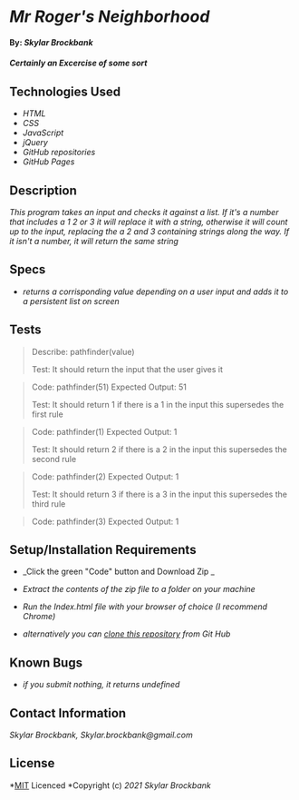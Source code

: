 # _Mr Roger's Neighborhood_

#### By: _**Skylar Brockbank**_

#### _Certainly an Excercise of some sort_

## Technologies Used

* _HTML_
* _CSS_
* _JavaScript_
* _jQuery_
* _GitHub repositories_
* _GitHub Pages_

## Description

_This program takes an input and checks it against a list. If it's a number that includes a 1 2 or 3 it will replace it with a string, otherwise it will count up to the input, replacing the a 2 and 3 containing strings along the way. If it isn't a number, it will return the same string_

## Specs
* _returns a corrisponding value depending on a user input and adds it to a persistent list on screen_



## Tests
>Describe: pathfinder(value)
>
>Test: It should return the input that the user gives it

>Code: pathfinder(51)
>Expected Output: 51
>
>Test: It should return 1 if there is a 1 in the input this supersedes the first rule

>Code: pathfinder(1)
>Expected Output: 1
>
>Test: It should return 2 if there is a 2 in the input this supersedes the second rule

>Code: pathfinder(2)
>Expected Output: 1
>
>Test: It should return 3 if there is a 3 in the input this supersedes the third rule

>Code: pathfinder(3)
>Expected Output: 1


## Setup/Installation Requirements

* _Click the green "Code" button and Download Zip _
* _Extract the contents of the zip file to a folder on your machine_
* _Run the Index.html file with your browser of choice (I recommend Chrome)_

* _alternatively you can [clone this repository](https://www.learnhowtoprogram.com/introduction-to-programming/git-html-and-css/practice-github-remote-repositories) from Git Hub_

## Known Bugs

* _if you submit nothing, it returns undefined_

## Contact Information
_Skylar Brockbank, Skylar.brockbank@gmail.com_

## License

*[MIT](https://opensource.org/licenses/MIT) Licenced
*Copyright (c) _2021_ _Skylar Brockbank_